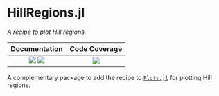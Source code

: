 # HillRegions.jl

_A recipe to plot Hill regions._

| __Documentation__                                                         | __Code Coverage__               |
|:-------------------------------------------------------------------------:|:-------------------------------:|
| [![][docs-stable-img]][docs-stable-url] [![][docs-dev-img]][docs-dev-url] | [![][codecov-img]][codecov-url] |

[docs-stable-img]: https://img.shields.io/badge/docs-stable-blue.svg
[docs-stable-url]: https://paveloom-j.github.io/HillRegions.jl

[docs-dev-img]: https://img.shields.io/badge/docs-dev-blue.svg
[docs-dev-url]: https://paveloom-j.github.io/HillRegions.jl/dev

[codecov-img]: https://codecov.io/gh/paveloom-j/HillRegions.jl/branch/master/graph/badge.svg
[codecov-url]: https://codecov.io/gh/paveloom-j/HillRegions.jl

[license-img]: https://img.shields.io/badge/license-MIT-5DA399.svg
[license-url]: https://github.com/paveloom-j/HillRegions.jl/blob/master/LICENSE.md

A complementary package to add the recipe to
[`Plots.jl`](https://github.com/JuliaPlots/Plots.jl) for plotting Hill regions.
